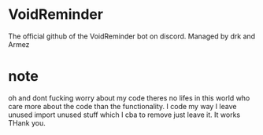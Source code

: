 # VoidReminder
The official github of the VoidReminder bot on discord. Managed by drk and Armez
# note
oh and dont fucking worry about my code theres no lifes in this world who care more about the code than the functionality. I code my way I leave unused import unused stuff which I cba to remove just leave it. It works THank you.
